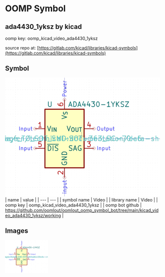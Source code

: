 # OOMP Symbol  
## ada4430_1yksz  by kicad  
  
oomp key: oomp_kicad_video_ada4430_1yksz  
  
source repo at: [https://gitlab.com/kicad/libraries/kicad-symbols](https://gitlab.com/kicad/libraries/kicad-symbols)  
## Symbol  
  
[![working.png](working_600.png)](working.png)  
| name | value | 
| --- | --- | 
| symbol name | Video | 
| library name | Video | 
| oomp key | oomp_kicad_video_ada4430_1yksz | 
| oomp bot github | https://github.com/oomlout/oomlout_oomp_symbol_bot/tree/main/kicad_video_ada4430_1yksz/working | 
## Images  
  
[![working.png](working_140.png)](working.png)  
